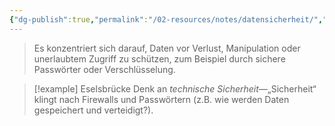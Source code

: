 ```yaml
---
{"dg-publish":true,"permalink":"/02-resources/notes/datensicherheit/","tags":["ausbildung/gfn/ap1/vorbereitung","sicherheit/it-sicherheit"],"noteIcon":"","updated":"2025-10-29T12:59:04.809+01:00"}
---
```


>Es konzentriert sich darauf, Daten vor Verlust, Manipulation oder unerlaubtem Zugriff zu schützen, zum Beispiel durch sichere Passwörter oder Verschlüsselung.

>[!example] Eselsbrücke
>Denk an _technische Sicherheit_—„Sicherheit“ klingt nach Firewalls und Passwörtern (z.B. wie werden Daten gespeichert und verteidigt?).
